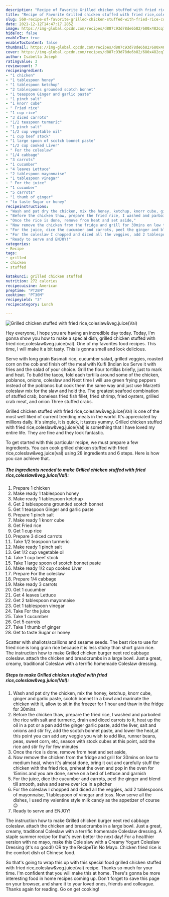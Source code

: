```yaml
---
description: "Recipe of Favorite Grilled chicken stuffed with fried rice,coleslaw&amp;amp;veg.juice(Val)"
title: "Recipe of Favorite Grilled chicken stuffed with fried rice,coleslaw&amp;amp;veg.juice(Val)"
slug: 560-recipe-of-favorite-grilled-chicken-stuffed-with-fried-rice-coleslaw-and-amp-vegjuiceval
date: 2021-12-12T14:47:17.285Z
image: https://img-global.cpcdn.com/recipes/d887c93d78de6b82/680x482cq70/grilled-chicken-stuffed-with-fried-ricecoleslawvegjuiceval-recipe-main-photo.jpg
hideToc: false
enableToc: true
enableTocContent: false
thumbnail: https://img-global.cpcdn.com/recipes/d887c93d78de6b82/680x482cq70/grilled-chicken-stuffed-with-fried-ricecoleslawvegjuiceval-recipe-main-photo.jpg
cover: https://img-global.cpcdn.com/recipes/d887c93d78de6b82/680x482cq70/grilled-chicken-stuffed-with-fried-ricecoleslawvegjuiceval-recipe-main-photo.jpg
author: Isabella Joseph
ratingvalue: 3
reviewcount: 7
recipeingredient:
- "1 chicken"
- "1 tablespoon honey"
- "1 tablespoon ketchup"
- "2 tablespoons grounded scotch bonnet"
- "1 teaspoon Ginger and garlic paste"
- "1 pinch salt"
- "1 knorr cube"
- " Fried rice"
- "1 cup rice"
- "3 diced carrots"
- "1/2 teaspoon turmeric"
- "1 pinch salt"
- "1/2 cup vegetable oil"
- "1 cup beef stock"
- "1 large spoon of scotch bonnet paste"
- "1/2 cup cooked Liver"
- " For the coleslaw"
- "1/4 cabbage"
- "3 carrots"
- "1 cucumber"
- "4 leaves Lettuce"
- "2 tablespoon mayonnaise"
- "1 tablespoon vinegar"
- " For the juice"
- "1 cucumber"
- "5 carrots"
- "1 thumb of ginger"
- "to taste Sugar or honey"
recipeinstructions:
- "Wash and pat dry the chicken, mix the honey, ketchup, knorr cube, ginger and garlic paste, scotch bonnet In a bowl and marinate the chicken with it, allow to sit in the freezer for 1 hour and thaw in the fridge for 30mins"
- "Before the chicken thaw, prepare the fried rice, I washed and parboiled the rice with salt and turmeric, drain and diced carrots to it, heat up the oil in a pot or a pan add the ginger garlic paste, add the liver, salt and onions and stir fry, add the scotch bonnet paste, and lower the heat,at this point you can add any veggie you wish to add like, runner beans, peas, sweet corn, etc, season with stock cubes at this point, add the rice and stir fry for few minutes"
- "Once the rice is done, remove from heat and set aside,"
- "Now remove the chicken from the fridge and grill for 30mins on low to medium heat, when it&#39;s almost done, bring it out and carefully stuff the chicken with the fried rice, preheat the oven and pop in the oven for 15mins and you are done, serve on a bed of Lettuce and garnish"
- "For the juice, dice the cucumber and carrots, peel the ginger and blend till smooth, seive and serve over ice in a pitcher"
- "For the coleslaw I chopped and diced all the veggies, add 2 tablespoons of mayonnaise, 1 tablespoon of vinegar and toss. Now serve all the dishes, I used my valentine style milk candy as the appetizer of course😉"
- "Ready to serve and ENJOY!"
categories:
- Recipe
tags:
- grilled
- chicken
- stuffed

katakunci: grilled chicken stuffed 
nutrition: 272 calories
recipecuisine: American
preptime: "PT28M"
cooktime: "PT30M"
recipeyield: "3"
recipecategory: Lunch

---
```



![Grilled chicken stuffed with fried rice,coleslaw&amp;veg.juice(Val)](https://img-global.cpcdn.com/recipes/d887c93d78de6b82/680x482cq70/grilled-chicken-stuffed-with-fried-ricecoleslawvegjuiceval-recipe-main-photo.jpg)

Hey everyone, I hope you are having an incredible day today. Today, I'm gonna show you how to make a special dish, grilled chicken stuffed with fried rice,coleslaw&amp;veg.juice(val). One of my favorites food recipes. This time, I will make it a bit tasty. This is gonna smell and look delicious.

Serve with long grain Basmati rice, cucumber salad, grilled veggies, roasted corn on the cob and finish off the meal with Kulfi (Indian ice Serve it with fries and the salad of your choice. Grill the flour tortillas briefly, just to mark and heat. To build the tacos, fold each tortilla around some of the chicken, poblanos, onions, coleslaw and Next time I will use green frying peppers instead of the poblanos but cook them the same way and just use Marzetti coleslaw mix for the slaw and hold the. The greatest seafood combination of stuffed crab, boneless fried fish fillet, fried shrimp, fried oysters, grilled crab meat, and onion Three stuffed crabs.

Grilled chicken stuffed with fried rice,coleslaw&amp;veg.juice(Val) is one of the most well liked of current trending meals in the world. It's appreciated by millions daily. It's simple, it is quick, it tastes yummy. Grilled chicken stuffed with fried rice,coleslaw&amp;veg.juice(Val) is something that I have loved my entire life. They are fine and they look fantastic.


To get started with this particular recipe, we must prepare a few ingredients. You can cook grilled chicken stuffed with fried rice,coleslaw&amp;veg.juice(val) using 28 ingredients and 6 steps. Here is how you can achieve that.

<!--inarticleads1-->

##### The ingredients needed to make Grilled chicken stuffed with fried rice,coleslaw&amp;veg.juice(Val):

1. Prepare 1 chicken
1. Make ready 1 tablespoon honey
1. Make ready 1 tablespoon ketchup
1. Get 2 tablespoons grounded scotch bonnet
1. Get 1 teaspoon Ginger and garlic paste
1. Prepare 1 pinch salt
1. Make ready 1 knorr cube
1. Get  Fried rice
1. Get 1 cup rice
1. Prepare 3 diced carrots
1. Take 1/2 teaspoon turmeric
1. Make ready 1 pinch salt
1. Get 1/2 cup vegetable oil
1. Take 1 cup beef stock
1. Take 1 large spoon of scotch bonnet paste
1. Make ready 1/2 cup cooked Liver
1. Prepare  For the coleslaw
1. Prepare 1/4 cabbage
1. Make ready 3 carrots
1. Get 1 cucumber
1. Get 4 leaves Lettuce
1. Get 2 tablespoon mayonnaise
1. Get 1 tablespoon vinegar
1. Take  For the juice
1. Take 1 cucumber
1. Get 5 carrots
1. Take 1 thumb of ginger
1. Get to taste Sugar or honey


Scatter with shallots/scallions and sesame seeds. The best rice to use for fried rice is long grain rice because it is less sticky than short grain rice. The instruction how to make Grilled chicken burger next red cabbage coleslaw. attach the chicken and breadcrumbs in a large bowl. Just a great, creamy, traditional Coleslaw with a terrific homemade Coleslaw dressing. 

<!--inarticleads2-->

##### Steps to make Grilled chicken stuffed with fried rice,coleslaw&amp;veg.juice(Val):

1. Wash and pat dry the chicken, mix the honey, ketchup, knorr cube, ginger and garlic paste, scotch bonnet In a bowl and marinate the chicken with it, allow to sit in the freezer for 1 hour and thaw in the fridge for 30mins
1. Before the chicken thaw, prepare the fried rice, I washed and parboiled the rice with salt and turmeric, drain and diced carrots to it, heat up the oil in a pot or a pan add the ginger garlic paste, add the liver, salt and onions and stir fry, add the scotch bonnet paste, and lower the heat,at this point you can add any veggie you wish to add like, runner beans, peas, sweet corn, etc, season with stock cubes at this point, add the rice and stir fry for few minutes
1. Once the rice is done, remove from heat and set aside,
1. Now remove the chicken from the fridge and grill for 30mins on low to medium heat, when it&#39;s almost done, bring it out and carefully stuff the chicken with the fried rice, preheat the oven and pop in the oven for 15mins and you are done, serve on a bed of Lettuce and garnish
1. For the juice, dice the cucumber and carrots, peel the ginger and blend till smooth, seive and serve over ice in a pitcher
1. For the coleslaw I chopped and diced all the veggies, add 2 tablespoons of mayonnaise, 1 tablespoon of vinegar and toss. Now serve all the dishes, I used my valentine style milk candy as the appetizer of course😉
1. Ready to serve and ENJOY!

The instruction how to make Grilled chicken burger next red cabbage coleslaw. attach the chicken and breadcrumbs in a large bowl. Just a great, creamy, traditional Coleslaw with a terrific homemade Coleslaw dressing. A staple summer recipe for that&#39;s even better the next day! For a healthier version with no mayo, make this Cole slaw with a Creamy Yogurt Coleslaw Dressing (it&#39;s so good!) OR try the RecipeTin No Mayo. Chicken fried rice is the comfort dish of Chinese food. 

So that's going to wrap this up with this special food grilled chicken stuffed with fried rice,coleslaw&amp;veg.juice(val) recipe. Thanks so much for your time. I'm confident that you will make this at home. There's gonna be more interesting food in home recipes coming up. Don't forget to save this page on your browser, and share it to your loved ones, friends and colleague. Thanks again for reading. Go on get cooking!
